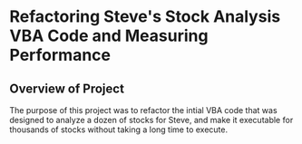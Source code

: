 # Refactoring Steve's Stock Analysis VBA Code and Measuring Performance
## Overview of Project
The purpose of this project was to refactor the intial VBA code that was designed to analyze a dozen of stocks for Steve, and make it executable for thousands of stocks without taking a long time to execute.

